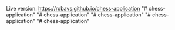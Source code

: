Live version: https://robavs.github.io/chess-application
"# chess-application" 
"# chess-application" 
"# chess-application" 
"# chess-application" 
"# chess-application" 
